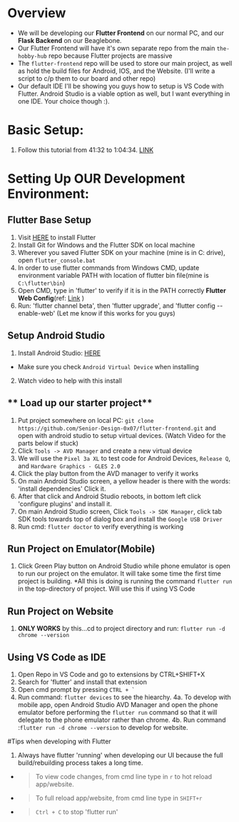 <!-- This document tells users how to setup our Flutter Frontend Dev. Environment -->
<!-- Author: Anthony Bartman -->
<!-- Date: 12/20/20 -->

# Overview
* We will be developing our **Flutter Frontend** on our normal PC,
and our **Flask Backend** on our Beaglebone.
* Our Flutter Frontend will have it's own separate repo from the main ```the-hobby-hub``` repo 
because Flutter projects are massive
* The ```flutter-frontend``` repo will be used to store our main project, as well as hold the
build files for Android, IOS, and the Website. (I'll write a script to c/p them to our board and other repo)
* Our default IDE I'll be showing you guys how to setup is VS Code with Flutter. Android Studio
is a viable option as well, but I want everything in one IDE. Your choice though :).

# Basic Setup:
1. Follow this tutorial from 41:32 to 1:04:34.
   [LINK](https://www.youtube.com/watch?v=x0uinJvhNxI&t=2492s)

# Setting Up OUR Development Environment:
## Flutter Base Setup 
1. Visit [HERE](https://flutter.dev/docs/get-started/install/windows) to install Flutter
2. Install Git for Windows and the Flutter SDK on local machine
3. Wherever you saved Flutter SDK on your machine (mine is in C: drive), open ```flutter_console.bat```
4. In order to use flutter commands from Windows CMD, update environment variable PATH with location of
flutter bin file(mine is ```C:\flutter\bin```)
5. Open CMD, type in 'flutter' to verify if it is in the PATH correctly
**Flutter Web Config**(ref: [Link](https://flutter.dev/docs/get-started/web) )
6. Run: 'flutter channel beta', then 'flutter upgrade', and 'flutter config --enable-web'
(Let me know if this works for you guys)

## Setup Android Studio
1. Install Android Studio: [HERE](https://developer.android.com/studio)
  * Make sure you check ```Android Virtual Device``` when installing
2. Watch video to help with this install
## ** Load up our starter project**
1. Put project somewhere on local PC: ```git clone https://github.com/Senior-Design-0x07/flutter-frontend.git```
and open with android studio to setup virtual devices.
(Watch Video for the parts below if stuck)
2. Click ```Tools -> AVD Manager``` and create a new virtual device
3. We will use the ```Pixel 3a XL``` to test code for Android Devices, ```Release Q```, and ```Hardware Graphics - GLES 2.0```
4. Click the play button from the AVD manager to verify it works
5. On main Android Studio screen, a yellow header is there with the words: 'install dependencies' Click it.
6. After that click and Android Studio reboots, in bottom left click 'configure plugins' and install it.
7. On main Android Studio screen, Click ```Tools -> SDK Manager```, click tab SDK tools towards top of dialog box and install
the ```Google USB Driver```
8. Run cmd: ```flutter doctor``` to verify everything is working

## Run Project on Emulator(Mobile)
1. Click Green Play button on Android Studio while phone emulator is open to run our project on the emulator. It will take some
time the first time project is building. 
*All this is doing is running the command ```flutter run``` in the top-directory of project. Will use this if using VS Code
## Run Project on Website
1. **ONLY WORKS** by this...cd to project directory and run: ```flutter run -d chrome --version```

## Using VS Code as IDE
1. Open Repo in VS Code and go to extensions by CTRL+SHIFT+X
2. Search for 'flutter' and install that extension
3. Open cmd prompt by pressing ```CTRL + ` ```
4. Run command: ```flutter devices``` to see the hiearchy.
4a. To develop with mobile app, open Android Studio AVD Manager and open the phone emulator before performing
the ```flutter run``` command so that it will delegate to the phone emulator rather than chrome.
4b. Run command :```flutter run -d chrome --version``` to develop for website.

#Tips when developing with Flutter
1. Always have flutter 'running' when developing our UI because the full build/rebuilding process takes a long time.
 - > To view code changes, from cmd line type in ```r``` to hot reload app/website.
 - > To full reload app/website, from cmd line type in ```SHIFT+r```
 - > ```Ctrl + C``` to stop 'flutter run'
